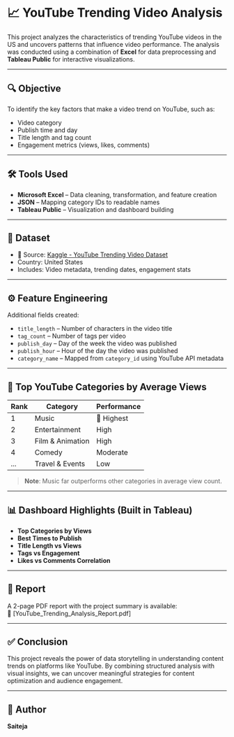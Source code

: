 # 📈 YouTube Trending Video Analysis

This project analyzes the characteristics of trending YouTube videos in the US and uncovers patterns that influence video performance. The analysis was conducted using a combination of **Excel** for data preprocessing and **Tableau Public** for interactive visualizations.

---

## 🔍 Objective

To identify the key factors that make a video trend on YouTube, such as:
- Video category
- Publish time and day
- Title length and tag count
- Engagement metrics (views, likes, comments)

---

## 🛠️ Tools Used

- **Microsoft Excel** – Data cleaning, transformation, and feature creation  
- **JSON** – Mapping category IDs to readable names  
- **Tableau Public** – Visualization and dashboard building  

---

## 📁 Dataset

- 📌 Source: [Kaggle - YouTube Trending Video Dataset](https://www.kaggle.com/datasets/datasnaek/youtube-new)
- Country: United States  
- Includes: Video metadata, trending dates, engagement stats

---



## ⚙️ Feature Engineering

Additional fields created:
- `title_length` – Number of characters in the video title  
- `tag_count` – Number of tags per video  
- `publish_day` – Day of the week the video was published  
- `publish_hour` – Hour of the day the video was published  
- `category_name` – Mapped from `category_id` using YouTube API metadata

---

## 🎥 Top YouTube Categories by Average Views

| Rank | Category         | Performance |
|------|------------------|-------------|
| 1    | Music            | 🚀 Highest  |
| 2    | Entertainment    | High        |
| 3    | Film & Animation | High        |
| 4    | Comedy           | Moderate    |
| ...  | Travel & Events  | Low         |

> **Note**: Music far outperforms other categories in average view count.

---


## 📊 Dashboard Highlights (Built in Tableau)

- **Top Categories by Views**
- **Best Times to Publish**
- **Title Length vs Views**
- **Tags vs Engagement**
- **Likes vs Comments Correlation**


---

## 📄 Report

A 2-page PDF report with the project summary is available:  
📄 [YouTube_Trending_Analysis_Report.pdf]

---

## ✅ Conclusion

This project reveals the power of data storytelling in understanding content trends on platforms like YouTube. By combining structured analysis with visual insights, we can uncover meaningful strategies for content optimization and audience engagement.

---

## 👤 Author

**Saiteja**  
